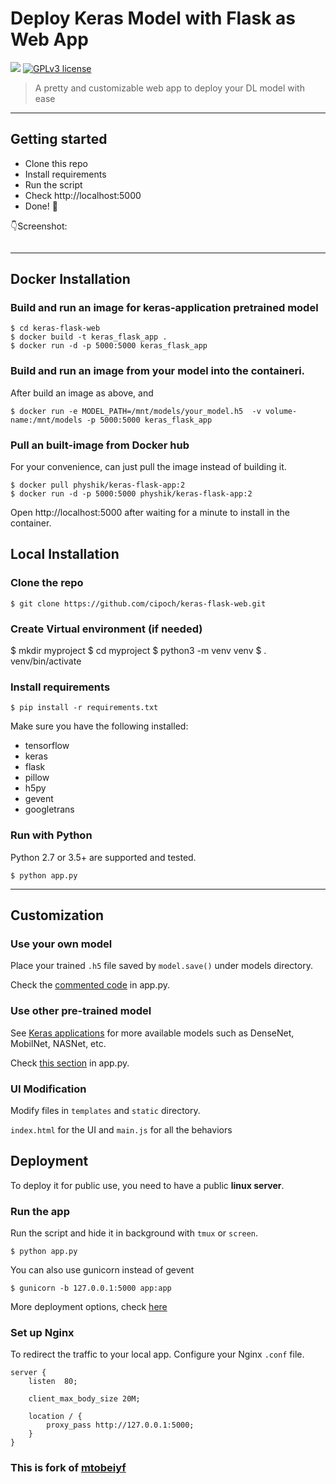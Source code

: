 # Deploy Keras Model with Flask as Web App

[![](https://img.shields.io/badge/python-2.7%2C%203.5%2B-green.svg)]()
[![GPLv3 license](https://img.shields.io/badge/License-GPLv3-blue.svg)](http://perso.crans.org/besson/LICENSE.html)

> A pretty and customizable web app to deploy your DL model with ease

------------------

## Getting started

- Clone this repo 
- Install requirements
- Run the script
- Check http://localhost:5000
- Done! :tada:

:point_down:Screenshot:

<p align="center">
  <img src="https://i.postimg.cc/4dzxtBtZ/bober.png"  alt="">
</p>

------------------

## Docker Installation

### Build and run an image for keras-application pretrained model 
```shell
$ cd keras-flask-web
$ docker build -t keras_flask_app .
$ docker run -d -p 5000:5000 keras_flask_app 
```

### Build and run an image from your model into the containeri.
After build an image as above, and 
```shell
$ docker run -e MODEL_PATH=/mnt/models/your_model.h5  -v volume-name:/mnt/models -p 5000:5000 keras_flask_app
```

### Pull an built-image from Docker hub
For your convenience, can just pull the image instead of building it. 
```shell
$ docker pull physhik/keras-flask-app:2 
$ docker run -d -p 5000:5000 physhik/keras-flask-app:2
```
Open http://localhost:5000 after waiting for a minute to install in the container.


## Local Installation

### Clone the repo

```shell
$ git clone https://github.com/cipoch/keras-flask-web.git
```
### Create Virtual environment (if needed)
$ mkdir myproject
$ cd myproject
$ python3 -m venv venv
$ . venv/bin/activate

### Install requirements

```shell
$ pip install -r requirements.txt
```

Make sure you have the following installed:
- tensorflow
- keras
- flask
- pillow
- h5py
- gevent
- googletrans

### Run with Python

Python 2.7 or 3.5+ are supported and tested.

```shell
$ python app.py
```

------------------

## Customization

### Use your own model

Place your trained `.h5` file saved by `model.save()` under models directory.

Check the [commented code](https://github.com/cipoch/keras-flask-web/blob/master/app.py#L25) in app.py. 


### Use other pre-trained model

See [Keras applications](https://keras.io/applications/) for more available models such as DenseNet, MobilNet, NASNet, etc.

 Check [this section](https://github.com/cipoch/keras-flask-web/blob/master/app.py#L25) in app.py.

### UI Modification

Modify files in `templates` and `static` directory.

`index.html` for the UI and `main.js` for all the behaviors

## Deployment

To deploy it for public use, you need to have a public **linux server**.

### Run the app

Run the script and hide it in background with `tmux` or `screen`.
```
$ python app.py
```

You can also use gunicorn instead of gevent
```
$ gunicorn -b 127.0.0.1:5000 app:app
```

More deployment options, check [here](http://flask.pocoo.org/docs/0.12/deploying/wsgi-standalone/)

### Set up Nginx

To redirect the traffic to your local app.
Configure your Nginx `.conf` file.
```
server {
    listen  80;

    client_max_body_size 20M;

    location / {
        proxy_pass http://127.0.0.1:5000;
    }
}
```

### This is fork of [mtobeiyf](https://github.com/mtobeiyf/keras-flask-deploy-webapp)

